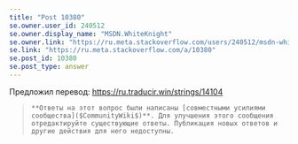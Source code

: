 ```yaml
---
title: "Post 10380"
se.owner.user_id: 240512
se.owner.display_name: "MSDN.WhiteKnight"
se.owner.link: "https://ru.meta.stackoverflow.com/users/240512/msdn-whiteknight"
se.link: "https://ru.meta.stackoverflow.com/a/10380"
se.post_id: 10380
se.post_type: answer
---
```

<p>Предложил перевод: <a href="https://ru.traducir.win/strings/14104" rel="nofollow noreferrer">https://ru.traducir.win/strings/14104</a></p>

<blockquote>
  <p><code>**Ответы на этот вопрос были написаны [совместными усилиями сообщества]($CommunityWiki$)**. Для улучшения этого сообщения отредактируйте существующие ответы. Публикация новых ответов и другие действия для него недоступны.</code></p>
</blockquote>
